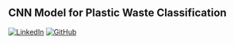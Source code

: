 CNN Model for Plastic Waste Classification
----------------------------------------------

[![LinkedIn](https://img.shields.io/badge/LinkedIn-Yasmeen%20Begum-blue?logo=linkedin)](https://www.linkedin.com/in/yasmeen-begum-088830180/)
[![GitHub](https://img.shields.io/badge/GitHub-Yasmeen%20Begum-black?logo=github)](https://github.com/Yasmeen-Begum)


